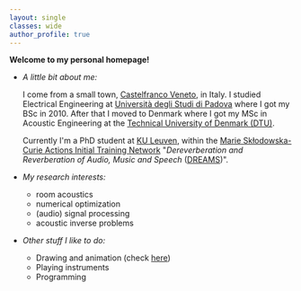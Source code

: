 ```yaml
---
layout: single
classes: wide
author_profile: true
---
```


**Welcome to my personal homepage!**

* _A little bit about me:_

  I come from a small town, [Castelfranco Veneto](http://en.wikipedia.org/wiki/Castelfranco_Veneto), in Italy.
  I studied Electrical Engineering at [Università degli Studi di Padova](http://www.unipd.it) where I got my BSc in 2010.
  After that I moved to Denmark
  where I got my MSc in Acoustic Engineering at the [Technical University of Denmark (DTU)](http://www.dtu.dk).


  Currently I'm a PhD student at [KU Leuven](http://www.kuleuven.be),
  within the [Marie Skłodowska-Curie Actions Initial Training Network](http://ec.europa.eu/research/mariecurieactions/)
  "_Dereverberation and Reverberation of Audio, Music and Speech_
  ([DREAMS](http://www.dreams-itn.eu/))".


* _My research interests:_
  * room acoustics
  * numerical optimization
  * (audio) signal processing
  * acoustic inverse problems


* _Other stuff I like to do:_
  * Drawing and animation (check [here](/animation/))
  * Playing instruments
  * Programming
